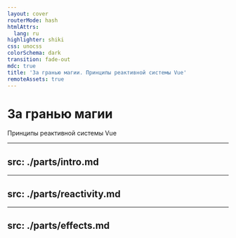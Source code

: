 ```yaml
---
layout: cover
routerMode: hash
htmlAttrs:
  lang: ru
highlighter: shiki
css: unocss
colorSchema: dark
transition: fade-out
mdc: true
title: 'За гранью магии. Принципы реактивной системы Vue'
remoteAssets: true
---
```


<h1 fw600 text-center>За гранью магии</h1>

<p text-2xl mt--1 op50 text-center>Принципы реактивной системы Vue</p>

---
src: ./parts/intro.md
---

---
src: ./parts/reactivity.md
---

---
src: ./parts/effects.md
---